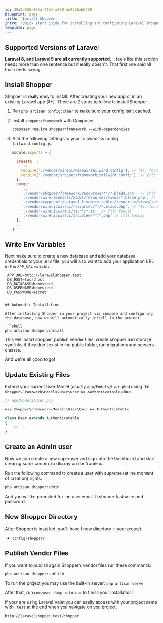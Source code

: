 ```yaml
---
id: 39a2b558-476a-4130-a179-be2265abb408
blueprint: page
title: 'Install Shopper'
intro: 'Quick start guide for installing and configuring Laravel Shopper on your existing Laravel App.'
template: page
---
```

## Supported Versions of Laravel

**Laravel 8, and Laravel 9 are all currently supported.** It feels like this section needs more than one sentence but it really doesn't. That first one said all that needs saying.

## Install Shopper

Shopper is really easy to install. After creating your new app or in an existing Laravel app \(8+\). There are 2 steps to follow to install Shopper.

1. Run `php artisan config:clear` to make sure your config isn't cached.

2. Install `shopper/framework` with Composer.

    ``` shell
    composer require shopper/framework --with-dependencies
    ```
3. Add the following settings to your Tailwindcss config `tailwind.config.js`.
	```js
    module.exports = {
      ...
      presets: [
        ...
        require('./vendor/wireui/wireui/tailwind.config'), // [tl! focus]
        require('./vendor/shopper/framework/tailwind.config'), // [tl! focus]
      ],
      purge: [
        ...
        './vendor/shopper/framework/resources/**/*.blade.php', // [tl! focus]
        './vendor/wire-elements/modal/resources/views/*.blade.php', // [tl! focus]
        './vendor/rappasoft/laravel-livewire-tables/resources/views/tailwind/**/*.blade.php', // [tl! focus]
        './vendor/wireui/wireui/resources/**/*.blade.php', // [tl! focus]
        './vendor/wireui/wireui/ts/**/*.ts', // [tl! focus]
        './vendor/wireui/wireui/src/View/**/*.php' // [tl! focus]
      ],
      ...
    }
	```

## Write Env Variables

Next make sure to create a new database and add your database credentials to your .env file, you will also want to add your application URL in the `APP_URL` variable

   ```shell
    APP_URL=http://laravelshopper.test
    DB_HOST=localhost
    DB_DATABASE=homestead
    DB_USERNAME=homestead
    DB_PASSWORD=secret
    ```
    
## Automatic Installation

After installing Shopper in your project via compose and configuring the database, now we will automatically install in the project.

  ```shell
   php artisan shopper:install
  ```

This will install shopper, publish vendor files, create shopper and storage symlinks if they don't exist in the public folder, run migrations and seeders classes.


And we're all good to go!

## Update Existing Files

Extend your current User Model \(usually `app/Models/User.php`\) using the `Shopper\Framework\Models\User\User as Authenticatable` alias:

```php
// app/Models/User.php

use Shopper\Framework\Models\User\User as Authenticatable; 

class User extends Authenticatable
{
    // ...
}
```

## Create an Admin user

Now we can create a new superuser and sign into the Dashboard and start creating some content to display on the frontend.

Run the following command to create a user with supreme \(at the moment of creation\) rights:

```bash
php artisan shopper:admin
```

And you will be prompted for the user email, firstname, lastname and password.

    
## New Shopper Directory

After Shopper is installed, you'll have 1 new directory in your project:
- `config/shopper/`

## Publish Vendor Files

If you want to publish again Shopper's vendor files run these commands:

```shell
php artisan shopper:publish
```

To run the project you may use the built-in server: `php artisan serve`

After that, run `composer dump-autoload` to finish your installation!

If your are using Laravel Valet you can easily access with your project name with `.test` at the end when you navigate on you project.

```bash
http://laravelshopper.test/shopper
```